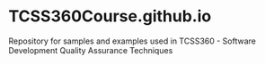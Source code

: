 # TCSS360Course.github.io
Repository for samples and examples used in TCSS360 - Software Development Quality Assurance Techniques
